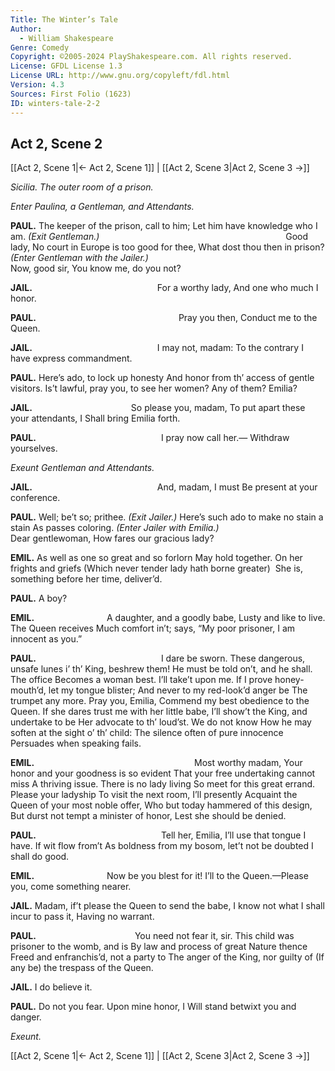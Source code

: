 ```yaml
---
Title: The Winter’s Tale
Author: 
  - William Shakespeare
Genre: Comedy
Copyright: ©2005-2024 PlayShakespeare.com. All rights reserved.
License: GFDL License 1.3
License URL: http://www.gnu.org/copyleft/fdl.html
Version: 4.3
Sources: First Folio (1623)
ID: winters-tale-2-2
---
```


## Act 2, Scene 2
[[Act 2, Scene 1|← Act 2, Scene 1]] | [[Act 2, Scene 3|Act 2, Scene 3 →]]

*Sicilia. The outer room of a prison.*

*Enter Paulina, a Gentleman, and Attendants.*

**PAUL.**
The keeper of the prison, call to him;
Let him have knowledge who I am.
*(Exit Gentleman.)*
                     Good lady,
No court in Europe is too good for thee,
What dost thou then in prison?
*(Enter Gentleman with the Jailer.)*
                  Now, good sir,
You know me, do you not?

**JAIL.**
              For a worthy lady,
And one who much I honor.

**PAUL.**
                Pray you then,
Conduct me to the Queen.

**JAIL.**
              I may not, madam:
To the contrary I have express commandment.

**PAUL.**
Here’s ado, to lock up honesty
And honor from th’ access of gentle visitors.
Is’t lawful, pray you, to see her women?
Any of them? Emilia?

**JAIL.**
           So please you, madam,
To put apart these your attendants, I
Shall bring Emilia forth.

**PAUL.**
              I pray now call her.⁠—
Withdraw yourselves.

*Exeunt Gentleman and Attendants.*

**JAIL.**
              And, madam, I must
Be present at your conference.

**PAUL.**
Well; be’t so; prithee.
*(Exit Jailer.)*
Here’s such ado to make no stain a stain
As passes coloring.
*(Enter Jailer with Emilia.)*
           Dear gentlewoman,
How fares our gracious lady?

**EMIL.**
As well as one so great and so forlorn
May hold together. On her frights and griefs
(Which never tender lady hath borne greater) 
She is, something before her time, deliver’d.

**PAUL.**
A boy?

**EMIL.**
        A daughter, and a goodly babe,
Lusty and like to live. The Queen receives
Much comfort in’t; says, “My poor prisoner,
I am innocent as you.”

**PAUL.**
              I dare be sworn.
These dangerous, unsafe lunes i’ th’ King, beshrew them!
He must be told on’t, and he shall. The office
Becomes a woman best. I’ll take’t upon me.
If I prove honey-mouth’d, let my tongue blister;
And never to my red-look’d anger be
The trumpet any more. Pray you, Emilia,
Commend my best obedience to the Queen.
If she dares trust me with her little babe,
I’ll show’t the King, and undertake to be
Her advocate to th’ loud’st. We do not know
How he may soften at the sight o’ th’ child:
The silence often of pure innocence
Persuades when speaking fails.

**EMIL.**
                  Most worthy madam,
Your honor and your goodness is so evident
That your free undertaking cannot miss
A thriving issue. There is no lady living
So meet for this great errand. Please your ladyship
To visit the next room, I’ll presently
Acquaint the Queen of your most noble offer,
Who but today hammered of this design,
But durst not tempt a minister of honor,
Lest she should be denied.

**PAUL.**
              Tell her, Emilia,
I’ll use that tongue I have. If wit flow from’t
As boldness from my bosom, let’t not be doubted
I shall do good.

**EMIL.**
        Now be you blest for it!
I’ll to the Queen.—Please you, come something nearer.

**JAIL.**
Madam, if’t please the Queen to send the babe,
I know not what I shall incur to pass it,
Having no warrant.

**PAUL.**
           You need not fear it, sir.
This child was prisoner to the womb, and is
By law and process of great Nature thence
Freed and enfranchis’d, not a party to
The anger of the King, nor guilty of
(If any be) the trespass of the Queen.

**JAIL.**
I do believe it.

**PAUL.**
Do not you fear. Upon mine honor, I
Will stand betwixt you and danger.

*Exeunt.*

[[Act 2, Scene 1|← Act 2, Scene 1]] | [[Act 2, Scene 3|Act 2, Scene 3 →]]